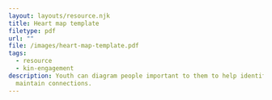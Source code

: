```yaml
---
layout: layouts/resource.njk
title: Heart map template
filetype: pdf
url: ""
file: /images/heart-map-template.pdf
tags:
  - resource
  - kin-engagement
description: Youth can diagram people important to them to help identify and
  maintain connections.
---
```

